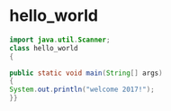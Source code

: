 # hello_world

```java
import java.util.Scanner;
class hello_world
{

public static void main(String[] args)
{
System.out.println("welcome 2017!");
}}
```
